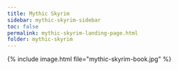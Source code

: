 ```yaml
---
title: Mythic Skyrim
sidebar: mythic-skyrim-sidebar
toc: false
permalink: mythic-skyrim-landing-page.html
folder: mythic-skyrim
---
```


{% include image.html file="mythic-skyrim-book.jpg" %}
